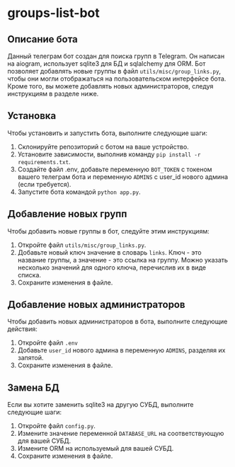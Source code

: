 # groups-list-bot

## Описание бота
Данный телеграм бот создан для поиска групп в Telegram. Он написан на aiogram, использует sqlite3 для БД и sqlalchemy для ORM. Бот позволяет добавлять новые группы в файл `utils/misc/group_links.py`, чтобы они могли отображаться на пользовательском интерфейсе бота. Кроме того, вы можете добавлять новых администраторов, следуя инструкциям в разделе ниже.


## Установка
Чтобы установить и запустить бота, выполните следующие шаги:
1. Склонируйте репозиторий с ботом на ваше устройство.
2. Установите зависимости, выполнив команду `pip install -r requirements.txt`.
3. Создайте файл .env, добавьте переменную `BOT_TOKEN` с токеном вашего телеграм бота и переменную `ADMINS` с user_id нового админа (если требуется).
4. Запустите бота командой `python app.py`.


## Добавление новых групп
Чтобы добавить новые группы в бот, следуйте этим инструкциям:
1. Откройте файл `utils/misc/group_links.py`.
2. Добавьте новый ключ значение в словарь `links`. Ключ - это название группы, а значение - это ссылка на группу. Можно указать несколько значений для одного ключа, перечислив их в виде списка.
3. Сохраните изменения в файле.


## Добавление новых администраторов
Чтобы добавить новых администраторов в бота, выполните следующие действия:
1. Откройте файл `.env`
2. Добавьте `user_id` нового админа в переменную `ADMINS`, разделяя их запятой.
3. Сохраните изменения в файле.


## Замена БД
Если вы хотите заменить sqlite3 на другую СУБД, выполните следующие шаги:
1. Откройте файл `config.py`.
2. Измените значение переменной `DATABASE_URL` на соответствующую для вашей СУБД.
3. Измените ORM на используемый для вашей СУБД.
4. Сохраните изменения в файле.